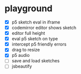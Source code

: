 # playground

- [x] p5 sketch eval in iframe
- [x] codemirror editor shows sketch
- [x] editor full height
- [x] eval p5 sketch on type
- [x] intercept p5 friendly errors
- [x] drag to resize
- [x] p5 audio
- [ ] save and load sketches
- [ ] jsbeautify
